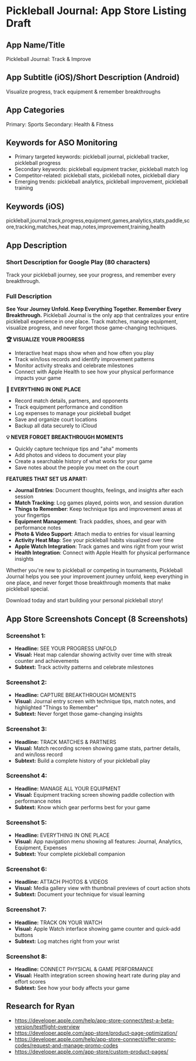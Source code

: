 # Pickleball Journal: App Store Listing Draft

## App Name/Title
Pickleball Journal: Track & Improve

## App Subtitle (iOS)/Short Description (Android)
Visualize progress, track equipment & remember breakthroughs

## App Categories
Primary: Sports 
Secondary: Health & Fitness

## Keywords for ASO Monitoring
- Primary targeted keywords: pickleball journal, pickleball tracker, pickleball progress
- Secondary keywords: pickleball equipment tracker, pickleball match log
- Competitor-related: pickleball stats, pickleball notes, pickleball diary
- Emerging trends: pickleball analytics, pickleball improvement, pickleball training

## Keywords (iOS)
pickleball,journal,track,progress,equipment,games,analytics,stats,paddle,score,tracking,matches,heat map,notes,improvement,training,health

## App Description
### Short Description for Google Play (80 characters)
Track your pickleball journey, see your progress, and remember every breakthrough.

### Full Description
**See Your Journey Unfold. Keep Everything Together. Remember Every Breakthrough.**
Pickleball Journal is the only app that centralizes your entire pickleball experience in one place. Track matches, manage equipment, visualize progress, and never forget those game-changing techniques.

**🏆 VISUALIZE YOUR PROGRESS**
- Interactive heat maps show when and how often you play
- Track win/loss records and identify improvement patterns
- Monitor activity streaks and celebrate milestones
- Connect with Apple Health to see how your physical performance impacts your game

**📱 EVERYTHING IN ONE PLACE**
- Record match details, partners, and opponents
- Track equipment performance and condition
- Log expenses to manage your pickleball budget
- Save and organize court locations
- Backup all data securely to iCloud

**💡 NEVER FORGET BREAKTHROUGH MOMENTS**
- Quickly capture technique tips and "aha" moments
- Add photos and videos to document your play
- Create a searchable history of what works for your game
- Save notes about the people you meet on the court

**FEATURES THAT SET US APART:**
- **Journal Entries**: Document thoughts, feelings, and insights after each session
- **Match Tracking**: Log games played, points won, and session duration
- **Things to Remember**: Keep technique tips and improvement areas at your fingertips
- **Equipment Management**: Track paddles, shoes, and gear with performance notes
- **Photo & Video Support**: Attach media to entries for visual learning
- **Activity Heat Map**: See your pickleball habits visualized over time
- **Apple Watch Integration**: Track games and wins right from your wrist
- **Health Integration**: Connect with Apple Health for physical performance insights

Whether you're new to pickleball or competing in tournaments, Pickleball Journal helps you see your improvement journey unfold, keep everything in one place, and never forget those breakthrough moments that make pickleball special.

Download today and start building your personal pickleball story!

## App Store Screenshots Concept (8 Screenshots)

### Screenshot 1:
- **Headline:** SEE YOUR PROGRESS UNFOLD 
- **Visual:** Heat map calendar showing activity over time with streak counter and achievements
- **Subtext:** Track activity patterns and celebrate milestones
### Screenshot 2:
- **Headline:** CAPTURE BREAKTHROUGH MOMENTS 
- **Visual:** Journal entry screen with technique tips, match notes, and highlighted "Things to Remember" 
- **Subtext:** Never forget those game-changing insights
### Screenshot 3:
- **Headline:** TRACK MATCHES & PARTNERS 
- **Visual:** Match recording screen showing game stats, partner details, and win/loss record 
- **Subtext:** Build a complete history of your pickleball play
### Screenshot 4:
- **Headline:** MANAGE ALL YOUR EQUIPMENT 
- **Visual:** Equipment tracking screen showing paddle collection with performance notes
- **Subtext:** Know which gear performs best for your game
### Screenshot 5:
- **Headline:** EVERYTHING IN ONE PLACE 
- **Visual:** App navigation menu showing all features: Journal, Analytics, Equipment, Expenses
- **Subtext:** Your complete pickleball companion
### Screenshot 6:
- **Headline:** ATTACH PHOTOS & VIDEOS 
- **Visual:** Media gallery view with thumbnail previews of court action shots 
- **Subtext:** Document your technique for visual learning
### Screenshot 7:
- **Headline:** TRACK ON YOUR WATCH 
- **Visual:** Apple Watch interface showing game counter and quick-add buttons 
- **Subtext:** Log matches right from your wrist
### Screenshot 8:
- **Headline:** CONNECT PHYSICAL & GAME PERFORMANCE 
- **Visual:** Health integration screen showing heart rate during play and effort scores 
- **Subtext:** See how your body affects your game




## Research for Ryan
- https://developer.apple.com/help/app-store-connect/test-a-beta-version/testflight-overview
- https://developer.apple.com/app-store/product-page-optimization/
- https://developer.apple.com/help/app-store-connect/offer-promo-codes/request-and-manage-promo-codes
- https://developer.apple.com/app-store/custom-product-pages/